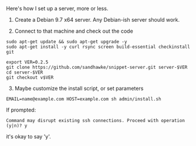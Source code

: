 Here's how I set up a server, more or less.

1. Create a Debian 9.7 x64 server. Any Debian-ish server should work.

2. Connect to that machine and check out the code

```
sudo apt-get update && sudo apt-get upgrade -y
sudo apt-get install -y curl rsync screen build-essential checkinstall git

export VER=0.2.5
git clone https://github.com/sandhawke/snippet-server.git server-$VER
cd server-$VER
git checkout v$VER
```

3. Maybe customize the install script, or set parameters

```           
EMAIL=name@example.com HOST=example.com sh admin/install.sh
```

If prompted:

```
Command may disrupt existing ssh connections. Proceed with operation (y|n)? y
```

it's okay to say 'y'.
